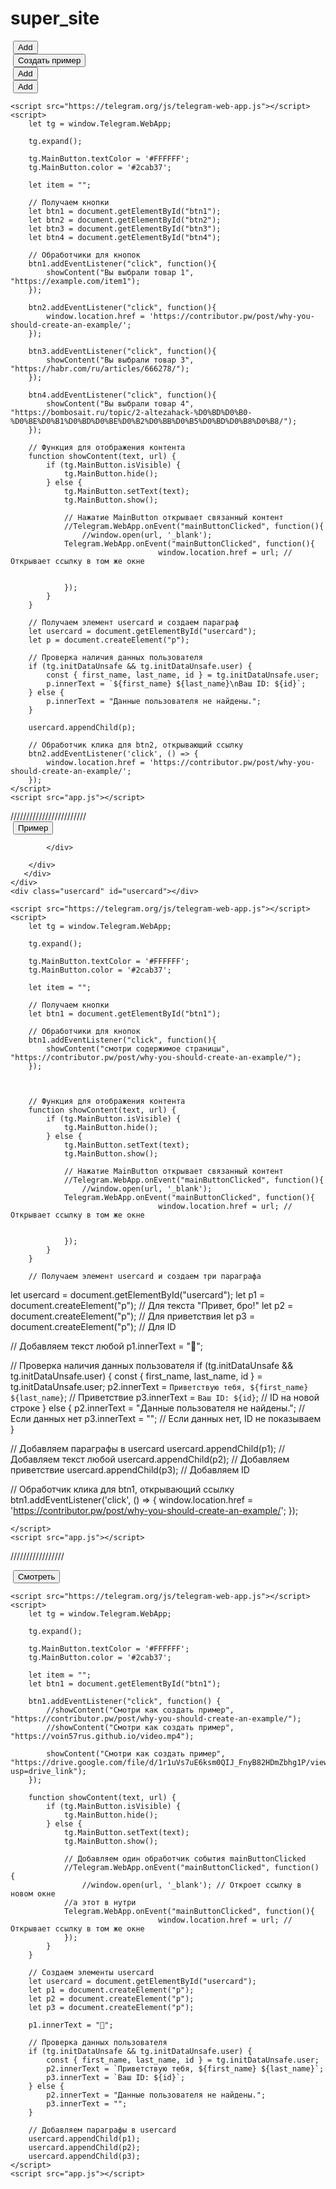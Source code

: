 # super_site

<!DOCTYPE html>
<html lang="en">
<head>
	<meta charset="UTF-8">
	<meta name="viewport" content="width=device-width, initial-scale=1.0">
	<link rel="stylesheet" href="style.css">
	<title>Document</title>
</head>
<body>
	<div class="container">
		<div class="inner">
			<div class="item">
				<img src="1.png" alt="" class="img">
				<button class="btn" id="btn1">Add</button>
			</div>
			<div class="item">
				<img src="2.png" alt="" class="img">
				<button class="btn" id="btn2">Создать пример</button>
			</div>
			<div class="item">
				<img src="3.png" alt="" class="img">
				<button class="btn" id="btn3">Add</button>
			</div>
			<div class="item">
				<img src="1.png" alt="" class="img">
				<button class="btn" id="btn4">Add</button>
			</div>
		</div>
	</div>
	<div class="usercard" id="usercard"></div>

	<script src="https://telegram.org/js/telegram-web-app.js"></script>
	<script>
		let tg = window.Telegram.WebApp;

		tg.expand();

		tg.MainButton.textColor = '#FFFFFF';
		tg.MainButton.color = '#2cab37';

		let item = "";

		// Получаем кнопки
		let btn1 = document.getElementById("btn1");
		let btn2 = document.getElementById("btn2");
		let btn3 = document.getElementById("btn3");
		let btn4 = document.getElementById("btn4");

		// Обработчики для кнопок
		btn1.addEventListener("click", function(){
			showContent("Вы выбрали товар 1", "https://example.com/item1");
		});

		btn2.addEventListener("click", function(){
			window.location.href = 'https://contributor.pw/post/why-you-should-create-an-example/';
		});

		btn3.addEventListener("click", function(){
			showContent("Вы выбрали товар 3", "https://habr.com/ru/articles/666278/");
		});

		btn4.addEventListener("click", function(){
			showContent("Вы выбрали товар 4", "https://bombosait.ru/topic/2-altezahack-%D0%BD%D0%B0-%D0%BE%D0%B1%D0%BD%D0%BE%D0%B2%D0%BB%D0%B5%D0%BD%D0%B8%D0%B8/");
		});

		// Функция для отображения контента
		function showContent(text, url) {
			if (tg.MainButton.isVisible) {
				tg.MainButton.hide();
			} else {
				tg.MainButton.setText(text);
				tg.MainButton.show();

				// Нажатие MainButton открывает связанный контент
				//Telegram.WebApp.onEvent("mainButtonClicked", function(){
					//window.open(url, '_blank');
				Telegram.WebApp.onEvent("mainButtonClicked", function(){
                                     window.location.href = url; // Открывает ссылку в том же окне


				});
			}
		}

		// Получаем элемент usercard и создаем параграф
		let usercard = document.getElementById("usercard");
		let p = document.createElement("p");

		// Проверка наличия данных пользователя
		if (tg.initDataUnsafe && tg.initDataUnsafe.user) {
			const { first_name, last_name, id } = tg.initDataUnsafe.user;
			p.innerText = `${first_name} ${last_name}\nВаш ID: ${id}`;
		} else {
			p.innerText = "Данные пользователя не найдены.";
		}

		usercard.appendChild(p);

		// Обработчик клика для btn2, открывающий ссылку
		btn2.addEventListener('click', () => {
			window.location.href = 'https://contributor.pw/post/why-you-should-create-an-example/';
		});
	</script>
	<script src="app.js"></script>
</body>
</html>
////////////////////////

<!DOCTYPE html>
<html lang="en">
<head>
	<meta charset="UTF-8">
	<meta name="viewport" content="width=device-width, initial-scale=1.0">
	<link rel="stylesheet" href="style.css">
	<title>Document</title>
</head>
<body>
	<div class="container">
    <div class="inner">
        <div class="item">
            <img src="1.jpg" alt="" class="img">
            <button class="btn" id="btn1">Пример</button>
        </div>
        <div class="usercard" id="usercard"></div> <!-- Элемент usercard перемещен ниже -->
    </div>
</div>

			
		    </div>
			
		</div>
	   </div>
	</div>
	<div class="usercard" id="usercard"></div>

	<script src="https://telegram.org/js/telegram-web-app.js"></script>
	<script>
		let tg = window.Telegram.WebApp;

		tg.expand();

		tg.MainButton.textColor = '#FFFFFF';
		tg.MainButton.color = '#2cab37';

		let item = "";

		// Получаем кнопки
		let btn1 = document.getElementById("btn1");
		
		// Обработчики для кнопок
		btn1.addEventListener("click", function(){
			showContent("смотри содержимое страницы", "https://contributor.pw/post/why-you-should-create-an-example/");
		});

		

		// Функция для отображения контента
		function showContent(text, url) {
			if (tg.MainButton.isVisible) {
				tg.MainButton.hide();
			} else {
				tg.MainButton.setText(text);
				tg.MainButton.show();

				// Нажатие MainButton открывает связанный контент
				//Telegram.WebApp.onEvent("mainButtonClicked", function(){
					//window.open(url, '_blank');
				Telegram.WebApp.onEvent("mainButtonClicked", function(){
                                     window.location.href = url; // Открывает ссылку в том же окне

				
				});
			}
		}

		// Получаем элемент usercard и создаем три параграфа
let usercard = document.getElementById("usercard");
let p1 = document.createElement("p"); // Для текста "Привет, бро!"
let p2 = document.createElement("p"); // Для приветствия
let p3 = document.createElement("p"); // Для ID

// Добавляем текст любой
p1.innerText = "🤖";

// Проверка наличия данных пользователя
if (tg.initDataUnsafe && tg.initDataUnsafe.user) {
    const { first_name, last_name, id } = tg.initDataUnsafe.user;
    p2.innerText = `Приветствую тебя, ${first_name} ${last_name}`;  // Приветствие
    p3.innerText = `Ваш ID: ${id}`;  // ID на новой строке
} else {
    p2.innerText = "Данные пользователя не найдены.";  // Если данных нет
    p3.innerText = "";  // Если данных нет, ID не показываем
}

// Добавляем параграфы в usercard
usercard.appendChild(p1); // Добавляем текст любой
usercard.appendChild(p2); // Добавляем приветствие
usercard.appendChild(p3); // Добавляем ID

// Обработчик клика для btn1, открывающий ссылку
btn1.addEventListener('click', () => {
    window.location.href = 'https://contributor.pw/post/why-you-should-create-an-example/';
});

	</script>
	<script src="app.js"></script>
</body>
</html>

/////////////////

<!DOCTYPE html>
<html lang="en">
<head>
	<meta charset="UTF-8">
	<meta name="viewport" content="width=device-width, initial-scale=1.0">
	<link rel="stylesheet" href="style.css">
	<title>Document</title>
</head>
<body>
	<div class="container">
    	<div class="inner">
        	<div class="item">
            	<img src="1.jpg" alt="" class="img">
            	<button class="btn" id="btn1">Смотреть</button>
        	</div>
        	<div class="usercard" id="usercard"></div>
    	</div>
	</div>

	<script src="https://telegram.org/js/telegram-web-app.js"></script>
	<script>
		let tg = window.Telegram.WebApp;

		tg.expand();

		tg.MainButton.textColor = '#FFFFFF';
		tg.MainButton.color = '#2cab37';

		let item = "";
		let btn1 = document.getElementById("btn1");

		btn1.addEventListener("click", function() {
			//showContent("Смотри как создать пример", "https://contributor.pw/post/why-you-should-create-an-example/");
			//showContent("Смотри как создать пример", "https://voin57rus.github.io/video.mp4");
		
			showContent("Смотри как создать пример", "https://drive.google.com/file/d/1r1uVs7uE6ksm0QIJ_FnyB82HDmZbhg1P/view?usp=drive_link");
		});

		function showContent(text, url) {
			if (tg.MainButton.isVisible) {
				tg.MainButton.hide();
			} else {
				tg.MainButton.setText(text);
				tg.MainButton.show();

				// Добавляем один обработчик события mainButtonClicked
				//Telegram.WebApp.onEvent("mainButtonClicked", function() {
					//window.open(url, '_blank'); // Откроет ссылку в новом окне
				//а этот в нутри 
				Telegram.WebApp.onEvent("mainButtonClicked", function(){
                                     window.location.href = url; // Открывает ссылку в том же окне
				});
			}
		}

		// Создаем элементы usercard
		let usercard = document.getElementById("usercard");
		let p1 = document.createElement("p");
		let p2 = document.createElement("p");
		let p3 = document.createElement("p");

		p1.innerText = "🤖";

		// Проверка данных пользователя
		if (tg.initDataUnsafe && tg.initDataUnsafe.user) {
			const { first_name, last_name, id } = tg.initDataUnsafe.user;
			p2.innerText = `Приветствую тебя, ${first_name} ${last_name}`;
			p3.innerText = `Ваш ID: ${id}`;
		} else {
			p2.innerText = "Данные пользователя не найдены.";
			p3.innerText = "";
		}

		// Добавляем параграфы в usercard
		usercard.appendChild(p1);
		usercard.appendChild(p2);
		usercard.appendChild(p3);
	</script>
	<script src="app.js"></script>
</body>
</html>
